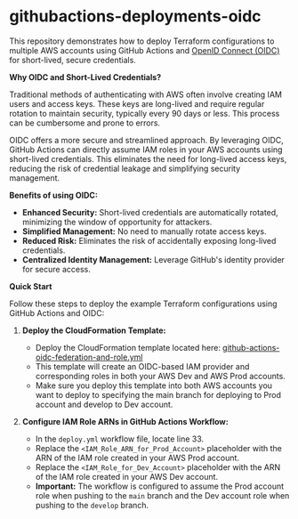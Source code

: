 # githubactions-deployments-oidc

This repository demonstrates how to deploy Terraform configurations to multiple AWS accounts using GitHub Actions and [OpenID Connect (OIDC)](https://www.microsoft.com/en-us/security/business/security-101/what-is-openid-connect-oidc) for short-lived, secure credentials.

**Why OIDC and Short-Lived Credentials?**

Traditional methods of authenticating with AWS often involve creating IAM users and access keys. These keys are long-lived and require regular rotation to maintain security, typically every 90 days or less. This process can be cumbersome and prone to errors.

OIDC offers a more secure and streamlined approach. By leveraging OIDC, GitHub Actions can directly assume IAM roles in your AWS accounts using short-lived credentials. This eliminates the need for long-lived access keys, reducing the risk of credential leakage and simplifying security management.

**Benefits of using OIDC:**

* **Enhanced Security:** Short-lived credentials are automatically rotated, minimizing the window of opportunity for attackers.
* **Simplified Management:** No need to manually rotate access keys.
* **Reduced Risk:** Eliminates the risk of accidentally exposing long-lived credentials.
* **Centralized Identity Management:** Leverage GitHub's identity provider for secure access.

**Quick Start**

Follow these steps to deploy the example Terraform configurations using GitHub Actions and OIDC:

1.  **Deploy the CloudFormation Template:**
    * Deploy the CloudFormation template located here: [github-actions-oidc-federation-and-role.yml](https://github.com/RaduLupan/configure-aws-credentials/blob/main/examples/federated-setup/github-actions-oidc-federation-and-role.yml)
    * This template will create an OIDC-based IAM provider and corresponding roles in both your AWS Dev and AWS Prod accounts.
    * Make sure you deploy this template into both AWS accounts you want to deploy to specifying the main branch for deploying to Prod account and develop to Dev account.

2.  **Configure IAM Role ARNs in GitHub Actions Workflow:**
    * In the `deploy.yml` workflow file, locate line 33.
    * Replace the `<IAM_Role_ARN_for_Prod_Account>` placeholder with the ARN of the IAM role created in your AWS Prod account.
    * Replace the `<IAM_Role_for_Dev_Account>` placeholder with the ARN of the IAM role created in your AWS Dev account.
    * **Important:** The workflow is configured to assume the Prod account role when pushing to the `main` branch and the Dev account role when pushing to the `develop` branch.
